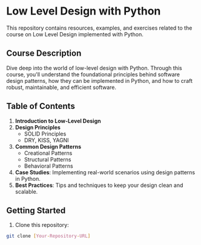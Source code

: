 # Low Level Design with Python

This repository contains resources, examples, and exercises related to the course on Low Level Design implemented with Python.

## Course Description

Dive deep into the world of low-level design with Python. Through this course, you'll understand the foundational principles behind software design patterns, how they can be implemented in Python, and how to craft robust, maintainable, and efficient software.

## Table of Contents

1. **Introduction to Low-Level Design**
2. **Design Principles**
    - SOLID Principles
    - DRY, KISS, YAGNI
3. **Common Design Patterns**
    - Creational Patterns
    - Structural Patterns
    - Behavioral Patterns
4. **Case Studies**: Implementing real-world scenarios using design patterns in Python.
5. **Best Practices**: Tips and techniques to keep your design clean and scalable.

## Getting Started

1. Clone this repository:

```bash
git clone [Your-Repository-URL]
